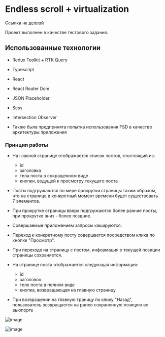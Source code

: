 # Endless scroll + virtualization

Ссылка на [деплой](https://foxy-desu.github.io/Endless-scroll/)

Проект выполнен в качестве тестового задания.

## Использованные технологии

- Redux Toolkit + RTK Query
  
- Typescript
  
- React

- React Router Dom

- JSON Placeholder

- Scss

- Intersection Observer

- Также была предпринята попытка использования FSD в качестве архитектуры приложения


### Принцип работы

- На главной странице отображается список постов, стостоящий из:
    - id
    - заголовка
    - тела поста в сокращенном виде
    - кнопки, ведущей к просмотру текущего поста

- Посты подгружаются по мере прокрутки страницы таким образом, что на странице в конкретный момент времени будет существовать 7 элементов.

- При прокрутке страницы вверх подгружаются более ранние посты, при прокрутке вниз - более поздние.

- Совершаемые приложением запросы кэшируются.

- Переход к конкретному посту совершается посредством клика по кнопке "Просмотр".

- При переходе на страницу с постом, информация о текущей позиции страницы сохраняется.

- На странице поста отображается следующая информация:
    - id
    - заголовок
    - тело поста в полном виде
    - кнопка, возвращающая на главную страницу

- При возвращении на главную траницу по клику "Назад", пользователь возвращается на ранее сохраненную позицию во вьюпорте



![image](https://github.com/Foxy-desu/Endless-scroll/assets/87661341/d1a6c980-0cc1-457c-b70d-3ef6a7f34255)

![image](https://github.com/Foxy-desu/Endless-scroll/assets/87661341/53df7594-99db-4f55-b86f-24f6681c8848)




